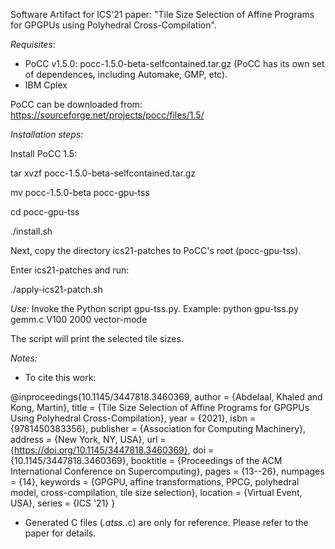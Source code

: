 Software Artifact for ICS'21 paper: "Tile Size Selection of Affine Programs for GPGPUs using Polyhedral Cross-Compilation".

*Requisites*:

- PoCC v1.5.0: pocc-1.5.0-beta-selfcontained.tar.gz
(PoCC has its own set of dependences, including Automake, GMP, etc).
- IBM Cplex

PoCC can be downloaded from: https://sourceforge.net/projects/pocc/files/1.5/


*Installation steps:*

Install PoCC 1.5:

tar xvzf pocc-1.5.0-beta-selfcontained.tar.gz

mv pocc-1.5.0-beta pocc-gpu-tss

cd pocc-gpu-tss

./install.sh

Next, copy the directory ics21-patches to PoCC's root (pocc-gpu-tss).

Enter ics21-patches and run:

./apply-ics21-patch.sh



*Use:* 
Invoke the Python script gpu-tss.py.
Example: python gpu-tss.py gemm.c V100 2000 vector-mode

The script will print the selected tile sizes.

*Notes:*
- To cite this work:

@inproceedings{10.1145/3447818.3460369,
author = {Abdelaal, Khaled and Kong, Martin},
title = {Tile Size Selection of Affine Programs for GPGPUs Using Polyhedral Cross-Compilation},
year = {2021},
isbn = {9781450383356},
publisher = {Association for Computing Machinery},
address = {New York, NY, USA},
url = {https://doi.org/10.1145/3447818.3460369},
doi = {10.1145/3447818.3460369},
booktitle = {Proceedings of the ACM International Conference on Supercomputing},
pages = {13--26},
numpages = {14},
keywords = {GPGPU, affine transformations, PPCG, polyhedral model, cross-compilation, tile size selection},
location = {Virtual Event, USA},
series = {ICS '21}
}

- Generated C files (*.atss.*.c) are only for reference. Please refer to the paper for details.
